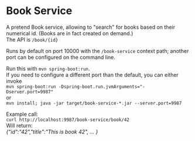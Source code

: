 # Book Service

A pretend Book service, allowing to "search" for books based on their
numerical id. (Books are in fact created on demand.)  
The API is `/book/{id}`

Runs by default on port 10000 with the `/book-service` context path;
another port can be configured on the command line.

Run this with `mvn spring-boot:run`.  
If you need to configure a different port than the default, you can either invoke  
`mvn spring-boot:run -Dspring-boot.run.jvmArguments="-Dserver.port=9987"`  
or   
`mvn install; java -jar target/book-service-*.jar --server.port=9987`

Example call:  
`curl http://localhost:9987/book-service/book/42`  
Will return:  
_{"id":"42","title":"This is book 42", ... }_
